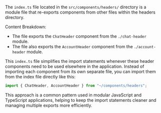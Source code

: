 The `index.ts` file located in the `src/components/headers/` directory is a module file that re-exports components from other files within the headers directory.

Content Breakdown:

- The file exports the `ChatHeader` component from the `./chat-header` module.
- The file also exports the `AccountHeader` component from the `./account-header` module.

This `index.ts` file simplifies the import statements whenever these header components need to be used elsewhere in the application. Instead of importing each component from its own separate file, you can import them from the index file directly like this:

```javascript
import { ChatHeader, AccountHeader } from "~/components/headers";
```

This approach is a common pattern used in modular JavaScript and TypeScript applications, helping to keep the import statements cleaner and managing multiple exports more efficiently.